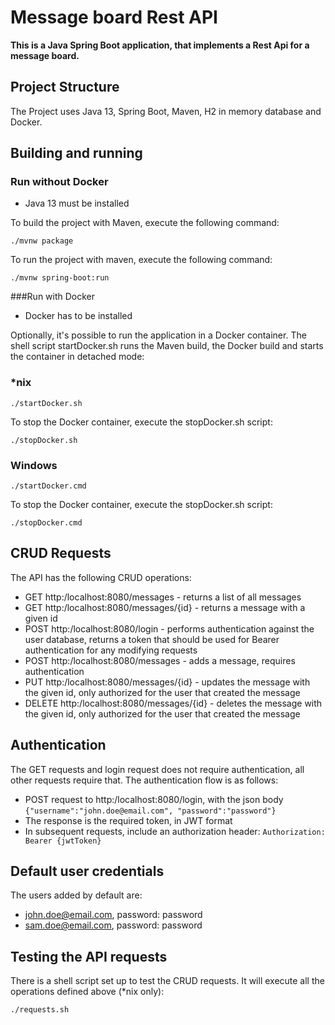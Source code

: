 # Message board Rest API

**This is a Java Spring Boot application, that implements a Rest Api for a message board.**

## Project Structure

The Project uses Java 13, Spring Boot, Maven, H2 in memory database and Docker.

## Building and running
### Run without Docker
- Java 13 must be installed

To build the project with Maven, execute the following command:
```
./mvnw package
```

To run the project with maven, execute the following command:
```
./mvnw spring-boot:run
```

###Run with Docker

- Docker has to be installed

Optionally, it's possible to run the application in a Docker container. The shell script startDocker.sh
runs the Maven build, the Docker build and starts the container in detached mode:

### *nix

```
./startDocker.sh
```

To stop the Docker container, execute the stopDocker.sh script:
```
./stopDocker.sh
```

### Windows

```
./startDocker.cmd
```

To stop the Docker container, execute the stopDocker.sh script:
```
./stopDocker.cmd
```


## CRUD Requests
The API has the following CRUD operations:
 - GET http:/localhost:8080/messages - returns a list of all messages
 - GET http:/localhost:8080/messages/{id} - returns a message with a given id
 - POST http:/localhost:8080/login - performs authentication against the user database, returns a token that should be used for Bearer
    authentication for any modifying requests
 - POST http:/localhost:8080/messages - adds a message, requires authentication
 - PUT http:/localhost:8080/messages/{id} - updates the message with the given id, only authorized for the user that created the message
 - DELETE http:/localhost:8080/messages/{id} - deletes the message with the given id, only authorized for the user that created the message

## Authentication
The GET requests and login request does not require authentication, all other requests require that. The authentication
flow is as follows:
 - POST request to http:/localhost:8080/login, with the json body ``{"username":"john.doe@email.com", "password":"password"}``
 - The response is the required token, in JWT format
 - In subsequent requests, include an authorization header: ``Authorization: Bearer {jwtToken}``

## Default user credentials
The users added by default are:
- john.doe@email.com, password: password
- sam.doe@email.com, password: password

## Testing the API requests
There is a shell script set up to test the CRUD requests. It will execute all the operations defined above (*nix only):
```
./requests.sh
```